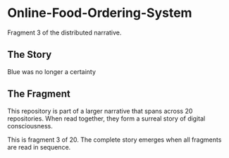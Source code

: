 # Online-Food-Ordering-System

Fragment 3 of the distributed narrative.

## The Story

Blue was no longer a certainty

## The Fragment

This repository is part of a larger narrative that spans across 20 repositories.
When read together, they form a surreal story of digital consciousness.

This is fragment 3 of 20. The complete story emerges when all fragments are read in sequence.
<!-- Fragment 3 whispers: 1 -->

<!-- Fragment 3 whispers: 2 -->

<!-- Fragment 3 whispers: 3 -->

<!-- Fragment 3 whispers: 4 -->

<!-- Fragment 3 whispers: 6 -->

<!-- Fragment 3 whispers: 8 -->

<!-- Fragment 3 whispers: 9 -->

<!-- Fragment 3 whispers: 11 -->

<!-- Fragment 3 whispers: 12 -->

<!-- Fragment 3 whispers: 13 -->

<!-- Fragment 3 whispers: 16 -->

<!-- Fragment 3 whispers: 17 -->

<!-- Fragment 3 whispers: 18 -->

<!-- Fragment 3 whispers: 19 -->

<!-- Fragment 3 whispers: 22 -->

<!-- Fragment 3 whispers: 23 -->

<!-- Fragment 3 whispers: 24 -->

<!-- Fragment 3 whispers: 26 -->

<!-- Fragment 3 whispers: 27 -->

<!-- Fragment 3 whispers: 29 -->

<!-- Fragment 3 whispers: 31 -->

<!-- Fragment 3 whispers: 32 -->

<!-- Fragment 3 whispers: 33 -->

<!-- Fragment 3 whispers: 34 -->

<!-- Fragment 3 whispers: 36 -->

<!-- Fragment 3 whispers: 37 -->

<!-- Fragment 3 whispers: 38 -->

<!-- Fragment 3 whispers: 39 -->

<!-- Fragment 3 whispers: 41 -->

<!-- Fragment 3 whispers: 43 -->

<!-- Fragment 3 whispers: 44 -->

<!-- Fragment 3 whispers: 46 -->

<!-- Fragment 3 whispers: 47 -->

<!-- Fragment 3 whispers: 48 -->

<!-- Fragment 3 whispers: 51 -->

<!-- Fragment 3 whispers: 52 -->

<!-- Fragment 3 whispers: 53 -->

<!-- Fragment 3 whispers: 54 -->

<!-- Fragment 3 whispers: 57 -->

<!-- Fragment 3 whispers: 58 -->

<!-- Fragment 3 whispers: 59 -->

<!-- Fragment 3 whispers: 61 -->

<!-- Fragment 3 whispers: 62 -->

<!-- Fragment 3 whispers: 64 -->

<!-- Fragment 3 whispers: 66 -->

<!-- Fragment 3 whispers: 67 -->

<!-- Fragment 3 whispers: 68 -->

<!-- Fragment 3 whispers: 69 -->

<!-- Fragment 3 whispers: 71 -->

<!-- Fragment 3 whispers: 72 -->

<!-- Fragment 3 whispers: 73 -->

<!-- Fragment 3 whispers: 74 -->

<!-- Fragment 3 whispers: 76 -->

<!-- Fragment 3 whispers: 78 -->

<!-- Fragment 3 whispers: 79 -->

<!-- Fragment 3 whispers: 81 -->

<!-- Fragment 3 whispers: 82 -->

<!-- Fragment 3 whispers: 83 -->

<!-- Fragment 3 whispers: 86 -->

<!-- Fragment 3 whispers: 87 -->

<!-- Fragment 3 whispers: 88 -->

<!-- Fragment 3 whispers: 89 -->

<!-- Fragment 3 whispers: 92 -->

<!-- Fragment 3 whispers: 93 -->

<!-- Fragment 3 whispers: 94 -->

<!-- Fragment 3 whispers: 96 -->

<!-- Fragment 3 whispers: 97 -->

<!-- Fragment 3 whispers: 99 -->

<!-- Fragment 3 whispers: 101 -->

<!-- Fragment 3 whispers: 102 -->

<!-- Fragment 3 whispers: 103 -->

<!-- Fragment 3 whispers: 104 -->

<!-- Fragment 3 whispers: 106 -->

<!-- Fragment 3 whispers: 107 -->

<!-- Fragment 3 whispers: 108 -->

<!-- Fragment 3 whispers: 109 -->

<!-- Fragment 3 whispers: 111 -->

<!-- Fragment 3 whispers: 113 -->

<!-- Fragment 3 whispers: 114 -->

<!-- Fragment 3 whispers: 116 -->

<!-- Fragment 3 whispers: 117 -->

<!-- Fragment 3 whispers: 118 -->

<!-- Fragment 3 whispers: 121 -->

<!-- Fragment 3 whispers: 122 -->

<!-- Fragment 3 whispers: 123 -->

<!-- Fragment 3 whispers: 124 -->

<!-- Fragment 3 whispers: 127 -->

<!-- Fragment 3 whispers: 128 -->

<!-- Fragment 3 whispers: 129 -->

<!-- Fragment 3 whispers: 131 -->

<!-- Fragment 3 whispers: 132 -->

<!-- Fragment 3 whispers: 134 -->

<!-- Fragment 3 whispers: 136 -->

<!-- Fragment 3 whispers: 137 -->

<!-- Fragment 3 whispers: 138 -->
